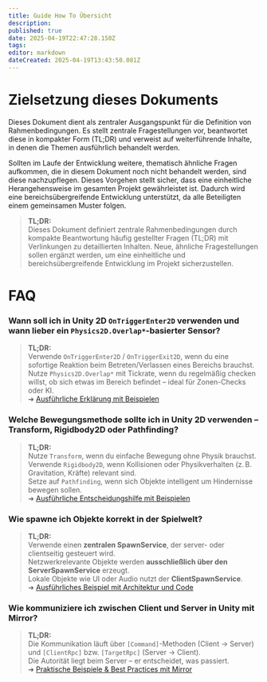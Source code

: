```yaml
---
title: Guide How To Übersicht
description: 
published: true
date: 2025-04-19T22:47:28.150Z
tags: 
editor: markdown
dateCreated: 2025-04-19T13:43:50.081Z
---
```


# Zielsetzung dieses Dokuments

Dieses Dokument dient als zentraler Ausgangspunkt für die Definition von Rahmenbedingungen. Es stellt zentrale Fragestellungen vor, beantwortet diese in kompakter Form (TL;DR) und verweist auf weiterführende Inhalte, in denen die Themen ausführlich behandelt werden.

Sollten im Laufe der Entwicklung weitere, thematisch ähnliche Fragen aufkommen, die in diesem Dokument noch nicht behandelt werden, sind diese nachzupflegen. Dieses Vorgehen stellt sicher, dass eine einheitliche Herangehensweise im gesamten Projekt gewährleistet ist. Dadurch wird eine bereichsübergreifende Entwicklung unterstützt, da alle Beteiligten einem gemeinsamen Muster folgen.

> **TL;DR:**  
> Dieses Dokument definiert zentrale Rahmenbedingungen durch kompakte Beantwortung häufig gestellter Fragen (TL;DR) mit Verlinkungen zu detaillierten Inhalten. Neue, ähnliche Fragestellungen sollen ergänzt werden, um eine einheitliche und bereichsübergreifende Entwicklung im Projekt sicherzustellen.


# FAQ

### Wann soll ich in Unity 2D `OnTriggerEnter2D` verwenden und wann lieber ein `Physics2D.Overlap*`-basierter Sensor?

> **TL;DR:**  
> Verwende `OnTriggerEnter2D` / `OnTriggerExit2D`, wenn du eine sofortige Reaktion beim Betreten/Verlassen eines Bereichs brauchst.  
> Nutze `Physics2D.Overlap*` mit Tickrate, wenn du regelmäßig checken willst, ob sich etwas im Bereich befindet – ideal für Zonen-Checks oder KI.  
> ➜ [Ausführliche Erklärung mit Beispielen](./Guide-HowTo/DetectionDilemma)


### Welche Bewegungsmethode sollte ich in Unity 2D verwenden – Transform, Rigidbody2D oder Pathfinding?

> **TL;DR:**  
> Nutze `Transform`, wenn du einfache Bewegung ohne Physik brauchst.  
> Verwende `Rigidbody2D`, wenn Kollisionen oder Physikverhalten (z. B. Gravitation, Kräfte) relevant sind.  
> Setze auf `Pathfinding`, wenn sich Objekte intelligent um Hindernisse bewegen sollen.  
> ➜ [Ausführliche Entscheidungshilfe mit Beispielen](./Guide-HowTo/MovementDilemma)


### Wie spawne ich Objekte korrekt in der Spielwelt?

> **TL;DR:**  
> Verwende einen **zentralen SpawnService**, der server- oder clientseitig gesteuert wird.  
> Netzwerkrelevante Objekte werden **ausschließlich über den ServerSpawnService** erzeugt.  
> Lokale Objekte wie UI oder Audio nutzt der **ClientSpawnService**.  
> ➜ [Ausführliches Beispiel mit Architektur und Code](./Guide-HowTo/SpawnDilemma)


### Wie kommuniziere ich zwischen Client und Server in Unity mit Mirror?

> **TL;DR:**  
> Die Kommunikation läuft über `[Command]`-Methoden (Client → Server) und `[ClientRpc]` bzw. `[TargetRpc]` (Server → Client).  
> Die Autorität liegt beim Server – er entscheidet, was passiert.  
> ➜ [Praktische Beispiele & Best Practices mit Mirror](./Guide-HowTo/NetworkDilemma)
